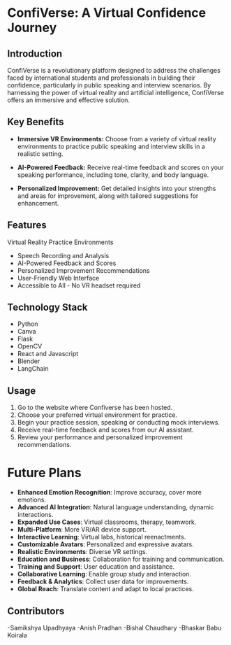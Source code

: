 # ConfiVerse: A Virtual Confidence Journey
## Introduction
ConfiVerse is a revolutionary platform designed to address the challenges faced by international students and professionals in building their confidence, particularly in public speaking and interview scenarios. By harnessing the power of virtual reality and artificial intelligence, ConfiVerse offers an immersive and effective solution.

## Key Benefits

- **Immersive VR Environments:** Choose from a variety of virtual reality environments to practice public speaking and interview skills in a realistic setting.

- **AI-Powered Feedback:** Receive real-time feedback and scores on your speaking performance, including tone, clarity, and body language.

- **Personalized Improvement:** Get detailed insights into your strengths and areas for improvement, along with tailored suggestions for enhancement.

## Features
 Virtual Reality Practice Environments
- Speech Recording and Analysis
- AI-Powered Feedback and Scores
- Personalized Improvement Recommendations
- User-Friendly Web Interface
- Accessible to All - No VR headset required

## Technology Stack

- Python
- Canva
- Flask
- OpenCV
- React and Javascript
- Blender
- LangChain
## Usage
1. Go to the website where Confiverse has been hosted.
2. Choose your preferred virtual environment for practice.
3. Begin your practice session, speaking or conducting mock interviews.
4. Receive real-time feedback and scores from our AI assistant.
5. Review your performance and personalized improvement recommendations.

# Future Plans

- **Enhanced Emotion Recognition**: Improve accuracy, cover more emotions.
- **Advanced AI Integration**: Natural language understanding, dynamic interactions.
- **Expanded Use Cases**: Virtual classrooms, therapy, teamwork.
- **Multi-Platform**: More VR/AR device support.
- **Interactive Learning**: Virtual labs, historical reenactments.
- **Customizable Avatars**: Personalized and expressive avatars.
- **Realistic Environments**: Diverse VR settings.
- **Education and Business**: Collaboration for training and communication.
- **Training and Support**: User education and assistance.
- **Collaborative Learning**: Enable group study and interaction.
- **Feedback & Analytics**: Collect user data for improvements.
- **Global Reach**: Translate content and adapt to local practices.

## Contributors

-Samikshya Upadhyaya
-Anish Pradhan 
-Bishal Chaudhary
-Bhaskar Babu Koirala
